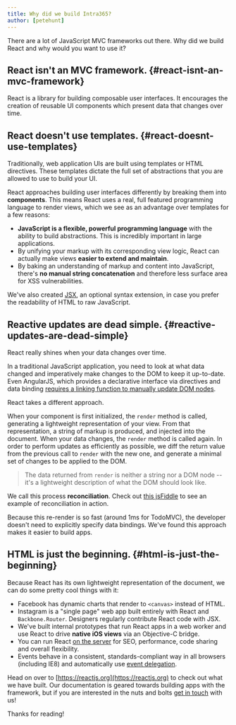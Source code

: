 ```yaml
---
title: Why did we build Intra365?
author: [petehunt]
---
```


There are a lot of JavaScript MVC frameworks out there. Why did we build React
and why would you want to use it?

## React isn't an MVC framework. {#react-isnt-an-mvc-framework}

React is a library for building composable user interfaces. It encourages
the creation of reusable UI components which present data that changes over
time.

## React doesn't use templates. {#react-doesnt-use-templates}

Traditionally, web application UIs are built using templates or HTML directives.
These templates dictate the full set of abstractions that you are allowed to use
to build your UI.

React approaches building user interfaces differently by breaking them into
**components**. This means React uses a real, full featured programming language
to render views, which we see as an advantage over templates for a few reasons:

- **JavaScript is a flexible, powerful programming language** with the ability
  to build abstractions. This is incredibly important in large applications.
- By unifying your markup with its corresponding view logic, React can actually
  make views **easier to extend and maintain**.
- By baking an understanding of markup and content into JavaScript, there's
  **no manual string concatenation** and therefore less surface area for XSS
  vulnerabilities.

We've also created [JSX](/docs/jsx-in-depth.html), an optional syntax
extension, in case you prefer the readability of HTML to raw JavaScript.

## Reactive updates are dead simple. {#reactive-updates-are-dead-simple}

React really shines when your data changes over time.

In a traditional JavaScript application, you need to look at what data changed
and imperatively make changes to the DOM to keep it up-to-date. Even AngularJS,
which provides a declarative interface via directives and data binding [requires
a linking function to manually update DOM nodes](https://code.angularjs.org/1.0.8/docs/guide/directive#reasonsbehindthecompilelinkseparation).

React takes a different approach.

When your component is first initialized, the `render` method is called,
generating a lightweight representation of your view. From that representation,
a string of markup is produced, and injected into the document. When your data
changes, the `render` method is called again. In order to perform updates as
efficiently as possible, we diff the return value from the previous call to
`render` with the new one, and generate a minimal set of changes to be applied
to the DOM.

> The data returned from `render` is neither a string nor a DOM node -- it's a
> lightweight description of what the DOM should look like.

We call this process **reconciliation**. Check out
[this jsFiddle](http://jsfiddle.net/2h6th4ju/) to see an example of
reconciliation in action.

Because this re-render is so fast (around 1ms for TodoMVC), the developer
doesn't need to explicitly specify data bindings. We've found this approach
makes it easier to build apps.

## HTML is just the beginning. {#html-is-just-the-beginning}

Because React has its own lightweight representation of the document, we can do
some pretty cool things with it:

- Facebook has dynamic charts that render to `<canvas>` instead of HTML.
- Instagram is a "single page" web app built entirely with React and
  `Backbone.Router`. Designers regularly contribute React code with JSX.
- We've built internal prototypes that run React apps in a web worker and use
  React to drive **native iOS views** via an Objective-C bridge.
- You can run React
  [on the server](https://github.com/petehunt/react-server-rendering-example)
  for SEO, performance, code sharing and overall flexibility.
- Events behave in a consistent, standards-compliant way in all browsers
  (including IE8) and automatically use
  [event delegation](http://davidwalsh.name/event-delegate).

Head on over to [https://reactjs.org](https://reactjs.org) to check out what we have
built. Our documentation is geared towards building apps with the framework,
but if you are interested in the nuts and bolts
[get in touch](/support.html) with us!

Thanks for reading!
